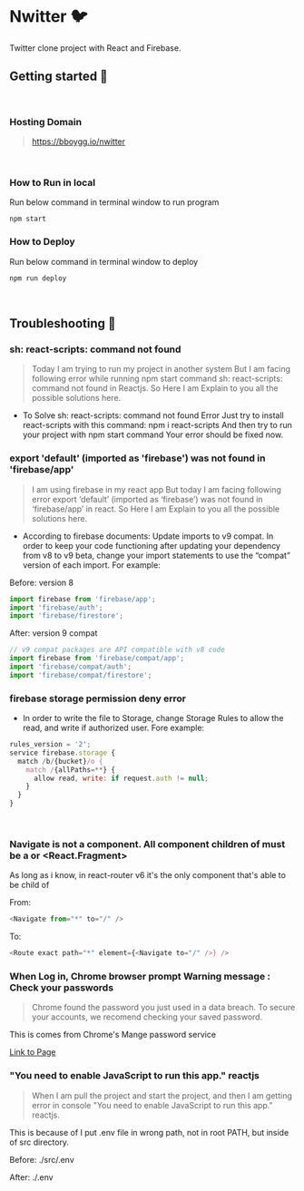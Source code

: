 # Nwitter :bird:

Twitter clone project with React and Firebase.


## Getting started 🚀
</br>

### Hosting Domain
> https://bboygg.io/nwitter

</br>

### How to Run in local
Run below command in terminal window to run program

```shell
npm start
```

### How to Deploy
Run below command in terminal window to deploy
```shell
npm run deploy
```
</br>


## Troubleshooting 🎯

### sh: react-scripts: command not found

> Today I am trying to run my project in another system But I am facing following error while running npm start command sh: react-scripts: command not found in Reactjs. So Here I am Explain to you all the possible solutions here.  


- To Solve sh: react-scripts: command not found Error Just try to install react-scripts with this command: npm i react-scripts And then try to run your project with npm start command Your error should be fixed now.


### export 'default' (imported as 'firebase') was not found in 'firebase/app'

> I am using firebase in my react app But today I am facing following error export ‘default’ (imported as ‘firebase’) was not found in ‘firebase/app’ in react. So Here I am Explain to you all the possible solutions here.

- According to firebase documents: Update imports to v9 compat. In order to keep your code functioning after updating your dependency from v8 to v9 beta, change your import statements to use the “compat” version of each import. For example:

Before: version 8
``` javascript
import firebase from 'firebase/app';
import 'firebase/auth';
import 'firebase/firestore';
```

After: version 9 compat
``` javascript
// v9 compat packages are API compatible with v8 code
import firebase from 'firebase/compat/app';
import 'firebase/compat/auth';
import 'firebase/compat/firestore';
```


### firebase storage permission deny error

- In order to write the file to Storage, change Storage Rules to allow the read, and write if authorized user. Fore example:


```javascript
rules_version = '2';
service firebase.storage {
  match /b/{bucket}/o {
    match /{allPaths=**} {
      allow read, write: if request.auth != null;
    }
  }
}
```
<br/>  

### Navigate is not a <Route> component. All component children of <Routes> must be a <Route> or <React.Fragment>
As long as i know, in react-router v6 <Route> it's the only component that's able to be child of <Routes>

From: 
```javascript
<Navigate from="*" to="/" />

```

To: 
```javascript
<Route exact path="*" element={<Navigate to="/" />} />
```


### When Log in, Chrome browser prompt Warning message : Check your passwords
> Chrome found the password you just used in a data breach. To secure your accounts, we recomend checking your saved password.

This is comes from Chrome's Mange password service

[Link to Page](https://support.google.com/chrome/answer/95606?visit_id=637827380826233573-30611931&p=settings_password&rd=1#leak_detection_privacy) 


### "You need to enable JavaScript to run this app." reactjs
> When I am pull the project and start the project, and then I am getting error in console "You need to enable JavaScript to run this app." reactjs. 

This is because of I put .env file in wrong path, not in root PATH, but inside of src directory.

Before:
./src/.env

After: 
./.env


